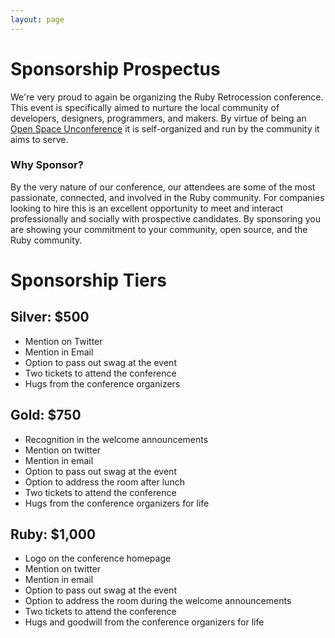 ```yaml
---
layout: page
---
```


# Sponsorship Prospectus

We're very proud to again be organizing the Ruby Retrocession conference. This event is specifically aimed to nurture the local community of developers, designers, programmers, and makers. By virtue of being an [Open Space Unconference](https://en.wikipedia.org/wiki/Unconference) it is self-organized and run by the community it aims to serve.

### Why Sponsor?

By the very nature of our conference, our attendees are some of the most passionate, connected, and involved in the Ruby community. For companies looking to hire this is an excellent opportunity to meet and interact professionally and socially with prospective candidates. By sponsoring you are showing your commitment to your community, open source, and the Ruby community.

# Sponsorship Tiers

## Silver: $500

 - Mention on Twitter
 - Mention in Email
 - Option to pass out swag at the event
 - Two tickets to attend the conference
 - Hugs from the conference organizers

## Gold: $750

 - Recognition in the welcome announcements
 - Mention on twitter
 - Mention in email
 - Option to pass out swag at the event
 - Option to address the room after lunch
 - Two tickets to attend the conference
 - Hugs from the conference organizers for life

## Ruby: $1,000

 - Logo on the conference homepage
 - Mention on twitter
 - Mention in email
 - Option to pass out swag at the event
 - Option to address the room during the welcome announcements
 - Two tickets to attend the conference
 - Hugs and goodwill from the conference organizers for life

